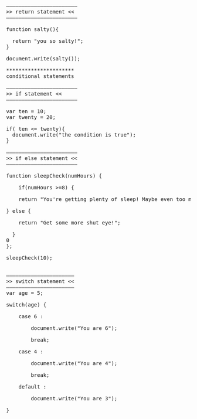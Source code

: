 <pre>
–––––––––––––––––––––––
>> return statement << 
–––––––––––––––––––––––

function salty(){  

  return "you so salty!";
}

document.write(salty());

**********************
conditional statements

–––––––––––––––––––––––
>> if statement <<
–––––––––––––––––––––––

var ten = 10;
var twenty = 20;

if( ten <= twenty){
  document.write("the condition is true");
}

–––––––––––––––––––––––
>> if else statement <<
–––––––––––––––––––––––

function sleepCheck(numHours) { <br>
    if(numHours >=8) { <br>
    return "You're getting plenty of sleep! Maybe even too much!"; <br>
} else { <br>
    return "Get some more shut eye!"; <br>
  } <br>0
}; <br>
sleepCheck(10); <br>

––––––––––––––––––––––
>> switch statement << 
––––––––––––––––––––––
var age = 5; <br>
switch(age) { <br>
	case 6 : <br>
		document.write("You are 6"); <br>
		break; <br>
	case 4 : <br>
		document.write("You are 4"); <br>
		break; <br>
	default : <br>
		document.write("You are 3"); <br>
}

</pre>
